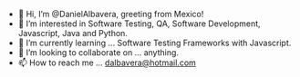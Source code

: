 - 👋 Hi, I’m @DanielAlbavera, greeting from Mexico!
- 👀 I’m interested in Software Testing, QA, Software Development, Javascript, Java and Python.
- 🌱 I’m currently learning ... Software Testing Frameworks with Javascript.
- 💞️ I’m looking to collaborate on ... anything.
- 📫 How to reach me ... dalbavera@hotmail.com

<!---
DanielAlbavera/DanielAlbavera is a ✨ special ✨ repository because its `README.md` (this file) appears on your GitHub profile.
You can click the Preview link to take a look at your changes.
--->
